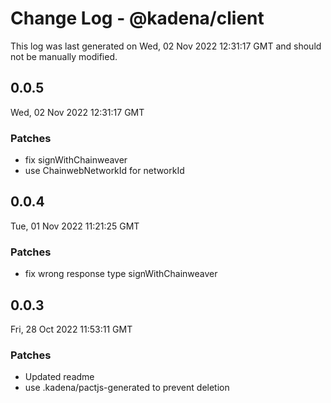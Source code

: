 # Change Log - @kadena/client

This log was last generated on Wed, 02 Nov 2022 12:31:17 GMT and should not be manually modified.

## 0.0.5
Wed, 02 Nov 2022 12:31:17 GMT

### Patches

- fix signWithChainweaver
- use ChainwebNetworkId for networkId

## 0.0.4
Tue, 01 Nov 2022 11:21:25 GMT

### Patches

- fix wrong response type signWithChainweaver

## 0.0.3
Fri, 28 Oct 2022 11:53:11 GMT

### Patches

- Updated readme
- use .kadena/pactjs-generated to prevent deletion

